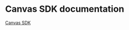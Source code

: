 # Canvas SDK documentation

[Canvas SDK](https://canvas-io.github.io/canvas-sdk-docs/documentation/canvassdk/)

